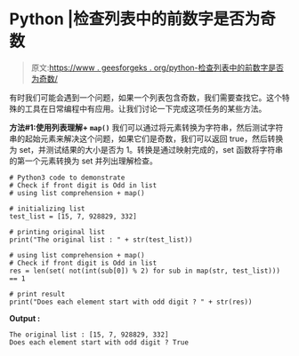 # Python |检查列表中的前数字是否为奇数

> 原文:[https://www . geesforgeks . org/python-检查列表中的前数字是否为奇数/](https://www.geeksforgeeks.org/python-check-if-front-digit-is-odd-in-list/)

有时我们可能会遇到一个问题，如果一个列表包含奇数，我们需要查找它。这个特殊的工具在日常编程中有应用。让我们讨论一下完成这项任务的某些方法。

**方法#1:使用列表理解+ `map()`**
我们可以通过将元素转换为字符串，然后测试字符串的起始元素来解决这个问题，如果它们是奇数，我们可以返回 true，然后转换为 set，并测试结果的大小是否为 1。转换是通过映射完成的，set 函数将字符串的第一个元素转换为 set 并列出理解检查。

```
# Python3 code to demonstrate
# Check if front digit is Odd in list
# using list comprehension + map()

# initializing list 
test_list = [15, 7, 928829, 332]

# printing original list
print("The original list : " + str(test_list))

# using list comprehension + map()
# Check if front digit is Odd in list
res = len(set( not(int(sub[0]) % 2) for sub in map(str, test_list))) == 1

# print result
print("Does each element start with odd digit ? " + str(res))
```

**Output :**

```
The original list : [15, 7, 928829, 332]
Does each element start with odd digit ? True

```